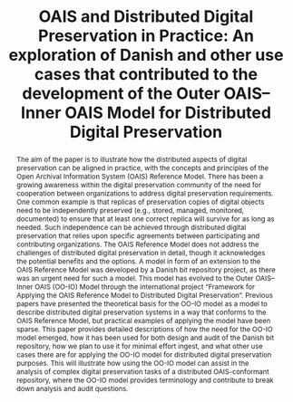 ---
abstract: 'The aim of the paper is to illustrate how the distributed aspects of digital
  preservation can be aligned in practice, with the concepts and principles of the
  Open Archival Information System (OAIS) Reference Model.

  There has been a growing awareness within the digital preservation community of
  the need for cooperation between organizations to address digital preservation requirements.
  One common example is that replicas of preservation copies of digital objects need
  to be independently preserved (e.g., stored, managed, monitored, documented) to
  ensure that at least one correct replica will survive for as long as needed. Such
  independence can be achieved through distributed digital preservation that relies
  upon specific agreements between participating and contributing organizations. The
  OAIS Reference Model does not address the challenges of distributed digital preservation
  in detail, though it acknowledges the potential benefits and the options.

  A model in form of an extension to the OAIS Reference Model was developed by a Danish
  bit repository project, as there was an urgent need for such a model. This model
  has evolved to the Outer OAIS–Inner OAIS (OO-IO) Model through the international
  project “Framework for Applying the OAIS Reference Model to Distributed Digital
  Preservation”. Previous papers have presented the theoretical basis for the OO-IO
  model as a model to describe distributed digital preservation systems in a way that
  conforms to the OAIS Reference Model, but practical examples of applying the model
  have been sparse.

  This paper provides detailed descriptions of how the need for the OO-IO model emerged,
  how it has been used for both design and audit of the Danish bit repository, how
  we plan to use it for minimal effort ingest, and what other use cases there are
  for applying the OO-IO model for distributed digital preservation purposes. This
  will illustrate how using the OO-IO model can assist in the analysis of complex
  digital preservation tasks of a distributed OAIS-conformant repository, where the
  OO-IO model provides terminology and contribute to break down analysis and audit
  questions.'
creators:
- Eld Zierau
date: null
document_url: https://services.phaidra.univie.ac.at/api/object/o:931073/download
grand_parent: iPRES
institutions: []
keywords:
- kyoto
landing_page_url: https://phaidra.univie.ac.at/o:931073
language: eng
layout: publication
license: CC BY-SA 4.0 International
notes_url: null
parent: iPRES 2017
publication_type: paper
size: 558175
slides_url: null
source_name: iPRES
stream_url: null
title: 'OAIS and Distributed Digital Preservation in Practice: An exploration of Danish
  and other use cases that contributed to the development of the Outer OAIS–Inner
  OAIS Model for Distributed Digital Preservation'
year: 2017
---